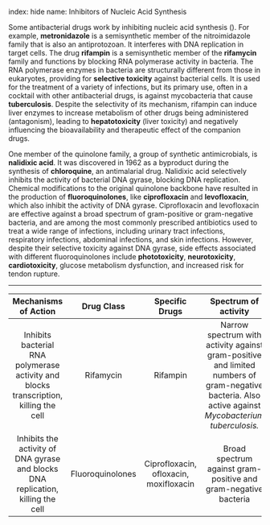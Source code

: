 index: hide
name: Inhibitors of Nucleic Acid Synthesis

Some antibacterial drugs work by inhibiting nucleic acid synthesis (). For example,  **metronidazole** is a semisynthetic member of the nitroimidazole family that is also an antiprotozoan. It interferes with DNA replication in target cells. The drug  **rifampin** is a semisynthetic member of the  **rifamycin** family and functions by blocking RNA polymerase activity in bacteria. The RNA polymerase enzymes in bacteria are structurally different from those in eukaryotes, providing for  **selective toxicity** against bacterial cells. It is used for the treatment of a variety of infections, but its primary use, often in a cocktail with other antibacterial drugs, is against mycobacteria that cause  **tuberculosis**. Despite the selectivity of its mechanism, rifampin can induce liver enzymes to increase metabolism of other drugs being administered (antagonism), leading to  **hepatotoxicity** (liver toxicity) and negatively influencing the bioavailability and therapeutic effect of the companion drugs.

One member of the quinolone family, a group of synthetic antimicrobials, is  **nalidixic acid**. It was discovered in 1962 as a byproduct during the synthesis of  **chloroquine**, an antimalarial drug. Nalidixic acid selectively inhibits the activity of bacterial DNA gyrase, blocking DNA replication. Chemical modifications to the original quinolone backbone have resulted in the production of  **fluoroquinolones**, like  **ciprofloxacin** and  **levofloxacin**, which also inhibit the activity of DNA gyrase. Ciprofloxacin and levofloxacin are effective against a broad spectrum of gram-positive or gram-negative bacteria, and are among the most commonly prescribed antibiotics used to treat a wide range of infections, including urinary tract infections, respiratory infections, abdominal infections, and skin infections. However, despite their selective toxicity against DNA gyrase, side effects associated with different fluoroquinolones include  **phototoxicity**,  **neurotoxicity**,  **cardiotoxicity**, glucose metabolism dysfunction, and increased risk for tendon rupture.


****

| Mechanisms of Action | Drug Class | Specific Drugs | Spectrum of activity | Clinical Use |
|:-:|:-:|:-:|:-:|:-:|
| Inhibits bacterial RNA polymerase activity and blocks transcription, killing the cell | Rifamycin | Rifampin | Narrow spectrum with activity against gram-positive and limited numbers of gram-negative bacteria. Also active against  *Mycobacterium tuberculosis.* | Combination therapy for treatment of tuberculosis |
| Inhibits the activity of DNA gyrase and blocks DNA replication, killing the cell | Fluoroquinolones | Ciprofloxacin, ofloxacin, moxifloxacin | Broad spectrum against gram-positive and gram-negative bacteria | Wide variety of skin and systemic infections |
    
